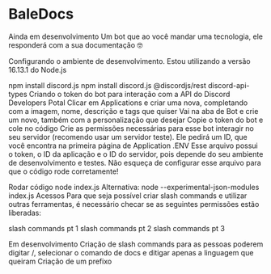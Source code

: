 # BaleDocs

Ainda em desenvolvimento
Um bot que ao você mandar uma tecnologia, ele responderá com a sua documentação 🤓

Configurando o ambiente de desenvolvimento.
Estou utilizando a versão 16.13.1 do Node.js

npm install discord.js
npm install discord.js @discordjs/rest discord-api-types
Criando o token do bot para interação com a API do Discord
Developers Potal
Clicar em Applications e criar uma nova, completando com a imagem, nome, descrição e tags que quiser
Vai na aba de Bot e crie um novo, também com a personalização que desejar
Copie o token do bot e cole no código
Crie as permissões necessárias para esse bot interagir no seu servidor (recomendo usar um servidor teste). Ele pedirá um ID, que você encontra na primeira página de Application
.ENV
Esse arquivo possui o token, o ID da aplicação e o ID do servidor, pois depende do seu ambiente de desenvolvimento e testes. Não esqueça de configurar esse arquivo para que o código rode corretamente!

Rodar código
node index.js
Alternativa: node --experimental-json-modules index.js
Acessos
Para que seja possível criar slash commands e utilizar outras ferramentas, é necessário checar se as seguintes permissões estão liberadas:

slash commands pt 1 slash commands pt 2 slash commands pt 3

Em desenvolvimento
Criação de slash commands para as pessoas poderem digitar /, selecionar o comando de docs e ditigar apenas a linguagem que queiram
Criação de um prefixo
